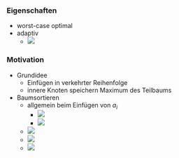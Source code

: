 ### Eigenschaften
+ worst-case optimal
+ adaptiv
	+ ![](../../../z_images/Pasted%20image%2020221114154140.png)

### Motivation
+ Grundidee
	+ Einfügen in verkehrter Reihenfolge
	+ innere Knoten speichern Maximum des Teilbaums
+ Baumsortieren
	+ allgemein beim Einfügen von $a_i$
		+ ![](../../../z_images/Pasted%20image%2020221114155251.png)
		+ ![](../../../z_images/Pasted%20image%2020221114155356.png)
	+  ![](../../../z_images/Pasted%20image%2020221114155835.png)
	+ ![](../../../z_images/Pasted%20image%2020221114160034.png)
	+ ![](../../../z_images/Pasted%20image%2020221114160135.png)


